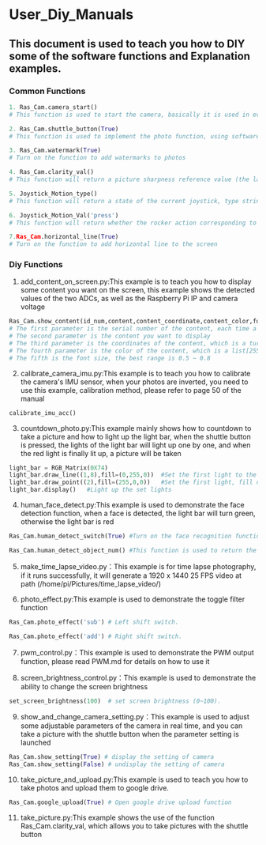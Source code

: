 # User_Diy_Manuals

## This document is used to teach you how to DIY some of the software functions and Explanation examples.

### Common Functions

```python
1. Ras_Cam.camera_start()
# This function is used to start the camera, basically it is used in every example, for the protection of the Raspberry Pi, as long as this function is used, you can press and hold the power button for two seconds to let the Raspberry Pi first normal shutdown, and then after the Raspberry Pi is finished shutting down, finally press the power button twice in a row to directly shut down the power

2. Ras_Cam.shuttle_button(True)  
# This function is used to implement the photo function, using software to achieve the shutter press action

3. Ras_Cam.watermark(True)  
# Turn on the function to add watermarks to photos

4. Ras_Cam.clarity_val()
# This function will return a picture sharpness reference value (the larger the return value, the clearer the picture), when you use the RPI HQ Camera, you will need to use this function to facilitate the adjustment of the focus

5. Joystick_Motion_type()
# This function will return a state of the current joystick, type string, such as "'left", "right", "up", "down", "shuttle", "press", "power"

6. Joystick_Motion_Val('press')
# This function will return whether the rocker action corresponding to the incoming parameters is true, if true, it returns 1, otherwise it returns 0. (The incoming parameters can be the above 5 strings)

7.Ras_Cam.horizontal_line(True)
# Turn on the function to add horizontal line to the screen
```
### Diy Functions
1. add_content_on_screen.py:This example is to teach you how to display some content you want on the screen, this example shows the detected values of the two ADCs, as well as the Raspberry Pi IP and camera voltage

```python
Ras_Cam.show_content(id_num,content,content_coordinate,content_color,font_size)
# The first parameter is the serial number of the content, each time a Ras_Cam.show_content is added, the serial number of the next content must be added by one
# The second parameter is the content you want to display
# The third parameter is the coordinates of the content, which is a turple(15,25)
# The fourth parameter is the color of the content, which is a list[255,0,0]
# The fifth is the font size, the best range is 0.5 ~ 0.8
```

2. calibrate_camera_imu.py:This example is to teach you how to calibrate the camera's IMU sensor, when your photos are inverted, you need to use this example, calibration method, please refer to page 50 of the manual
```python
calibrate_imu_acc()
```

3. countdown_photo.py:This example mainly shows how to countdown to take a picture and how to light up the light bar, when the shuttle button is pressed, the lights of the light bar will light up one by one, and when the red light is finally lit up, a picture will be taken

```python
light_bar = RGB_Matrix(0X74) 
light_bar.draw_line((1,8),fill=(0,255,0))  #Set the first light to the eighth light, fill color (fill=(R,G,B))
light_bar.draw_point((2),fill=(255,0,0))   #Set the first light, fill color (fill=(R,G,B))
light_bar.display()   #Light up the set lights
```

4. human_face_detect.py:This example is used to demonstrate the face detection function, when a face is detected, the light bar will turn green, otherwise the light bar is red

```python
Ras_Cam.human_detect_switch(True) #Turn on the face recognition function

Ras_Cam.human_detect_object_num() #This function is used to return the number of faces detected
```

5. make_time_lapse_video.py：This example is for time lapse photography, if it runs successfully, it will generate a 1920 x 1440 25 FPS  video at path (/home/pi/Pictures/time_lapse_video/) 

6. photo_effect.py:This example is used to demonstrate the toggle filter function
```python
Ras_Cam.photo_effect('sub') # Left shift switch.

Ras_Cam.photo_effect('add') # Right shift switch.
```

7. pwm_control.py：This example is used to demonstrate the PWM output function, please read PWM.md for details on how to use it

8. screen_brightness_control.py：This example is used to demonstrate the ability to change the screen brightness
```python
set_screen_brightness(100)  # set screen brightness (0~100).
```

9. show_and_change_camera_setting.py：This example is used to adjust some adjustable parameters of the camera in real time, and you can take a picture with the shuttle button when the parameter setting is launched
```python
Ras_Cam.show_setting(True) # display the setting of camera 
Ras_Cam.show_setting(False) # undisplay the setting of camera               
```

10. take_picture_and_upload.py:This example is used to teach you how to take photos and upload them to google drive.
```python
Ras_Cam.google_upload(True) # Open google drive upload function
```

11. take_picture.py:This example shows the use of the function Ras_Cam.clarity_val, which allows you to take pictures with the shuttle button


